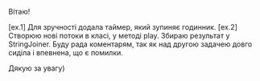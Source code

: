 Вітаю!

[ex.1] Для зручності додала таймер, який зупиняє годинник.
[ex.2] Створюю нові потоки в класі, у методі play. Збираю результат у StringJoiner.
Буду рада коментарям, так як над другою задачею довго сиділа і впевнена, що є помилки.

Дякую за увагу)

